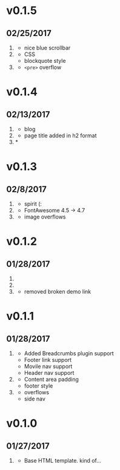 # v0.1.5
##  02/25/2017

1. [](#new)
    * nice blue scrollbar
2. [](#improved)
    * CSS
    * blockquote style
3. [](#bugfix)
    * `<pre>` overflow

# v0.1.4
##  02/13/2017

1. [](#new)
    * blog
2. [](#improved)
    * page title added in h2 format
3. [](#bugfix)
    *

# v0.1.3
##  02/8/2017

1. [](#new)
    * spirit (:
2. [](#improved)
    * FontAwesome 4.5 -> 4.7
3. [](#bugfix)
    * image overflows

# v0.1.2
##  01/28/2017

1. [](#new)
2. [](#improved)
3. [](#bugfix)
    * removed broken demo link

# v0.1.1
##  01/28/2017

1. [](#new)
    * Added Breadcrumbs plugin support
    * Footer link support
    * Movile nav support
    * Header nav support
2. [](#improved)
    * Content area padding
    * footer style
3. [](#bugfix)
    * overflows
    * side nav

# v0.1.0
##  01/27/2017

1. [](#new)
    * Base HTML template. kind of...
